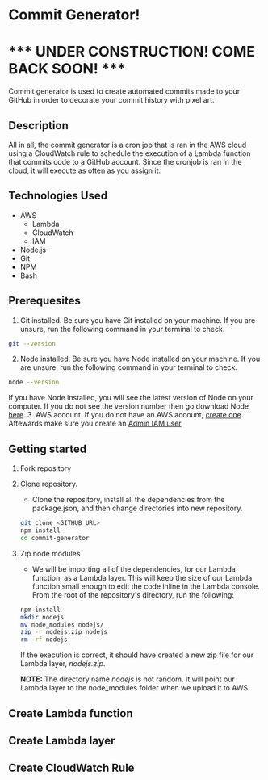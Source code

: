 # Commit Generator!

# *** UNDER CONSTRUCTION! COME BACK SOON! ***

Commit generator is used to create automated commits made to your GitHub in 
order to decorate your commit history with pixel art.

## Description

All in all, the commit generator is a cron job that is ran in the AWS cloud
using a CloudWatch rule to schedule the execution of a Lambda function that
commits code to a GitHub account. Since the cronjob is ran in the cloud, it will
execute as often as you assign it.

## Technologies Used

* AWS
    * Lambda
    * CloudWatch
    * IAM
* Node.js
* Git
* NPM
* Bash

## Prerequesites
1. Git installed.
Be sure you have Git installed on your machine. If you are unsure,
run the following command in your terminal to check.
```bash
git --version
```
2. Node installed.
Be sure you have Node installed on your machine. If you are unsure,
run the following command in your terminal to check.
```bash
node --version
```
If you have Node installed, you will see the latest version of Node on your
computer. If you do not see the version number then go download Node [here](https://nodejs.org/en/).
3. AWS account.
If you do not have an AWS account, [create one](https://portal.aws.amazon.com/billing/signup#/start).
Aftewards make sure you create
an [Admin IAM user](https://docs.aws.amazon.com/IAM/latest/UserGuide/getting-started_create-admin-group.html)

## Getting started
1. Fork repository
2. Clone repository.
    * Clone the repository, install all the dependencies from the package.json,
    and then change directories into new repository.

    ```bash
    git clone <GITHUB_URL>
    npm install
    cd commit-generator
    ```
3. Zip node modules
    * We will be importing all of the dependencies, for our Lambda function,
    as a Lambda layer. This will keep the size of our Lambda function small
    enough to edit the code inline in the Lambda console. From the root of the
    repository's directory, run the following:
    ```bash
    npm install
    mkdir nodejs
    mv node_modules nodejs/
    zip -r nodejs.zip nodejs
    rm -rf nodejs
    ```
    If the execution is correct, it should have created a new zip file for
    our Lambda layer, *nodejs.zip*.

    **NOTE:** The directory name *nodejs* is not random. It will point our
    Lambda layer to the node_modules folder when we upload it to AWS.
## Create Lambda function

## Create Lambda layer

## Create CloudWatch Rule
